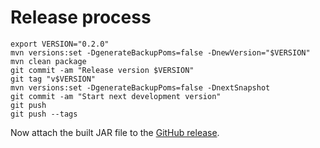# Release process

```shell
export VERSION="0.2.0"
mvn versions:set -DgenerateBackupPoms=false -DnewVersion="$VERSION"
mvn clean package
git commit -am "Release version $VERSION"
git tag "v$VERSION"
mvn versions:set -DgenerateBackupPoms=false -DnextSnapshot
git commit -am "Start next development version"
git push
git push --tags
```

Now attach the built JAR file to the [GitHub release](https://github.com/phxql/sonarqube-to-prometheus/releases).
